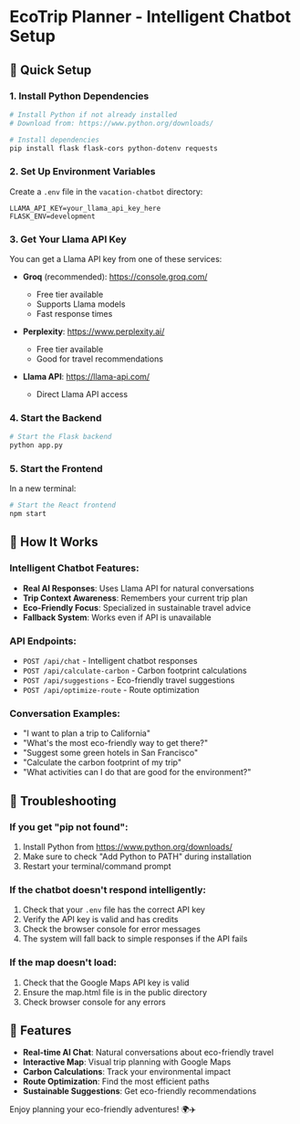 # EcoTrip Planner - Intelligent Chatbot Setup

## 🚀 Quick Setup

### 1. Install Python Dependencies
```bash
# Install Python if not already installed
# Download from: https://www.python.org/downloads/

# Install dependencies
pip install flask flask-cors python-dotenv requests
```

### 2. Set Up Environment Variables
Create a `.env` file in the `vacation-chatbot` directory:

```env
LLAMA_API_KEY=your_llama_api_key_here
FLASK_ENV=development
```

### 3. Get Your Llama API Key
You can get a Llama API key from one of these services:

- **Groq** (recommended): https://console.groq.com/
  - Free tier available
  - Supports Llama models
  - Fast response times

- **Perplexity**: https://www.perplexity.ai/
  - Free tier available
  - Good for travel recommendations

- **Llama API**: https://llama-api.com/
  - Direct Llama API access

### 4. Start the Backend
```bash
# Start the Flask backend
python app.py
```

### 5. Start the Frontend
In a new terminal:
```bash
# Start the React frontend
npm start
```

## 🎯 How It Works

### Intelligent Chatbot Features:
- **Real AI Responses**: Uses Llama API for natural conversations
- **Trip Context Awareness**: Remembers your current trip plan
- **Eco-Friendly Focus**: Specialized in sustainable travel advice
- **Fallback System**: Works even if API is unavailable

### API Endpoints:
- `POST /api/chat` - Intelligent chatbot responses
- `POST /api/calculate-carbon` - Carbon footprint calculations
- `POST /api/suggestions` - Eco-friendly travel suggestions
- `POST /api/optimize-route` - Route optimization

### Conversation Examples:
- "I want to plan a trip to California"
- "What's the most eco-friendly way to get there?"
- "Suggest some green hotels in San Francisco"
- "Calculate the carbon footprint of my trip"
- "What activities can I do that are good for the environment?"

## 🔧 Troubleshooting

### If you get "pip not found":
1. Install Python from https://www.python.org/downloads/
2. Make sure to check "Add Python to PATH" during installation
3. Restart your terminal/command prompt

### If the chatbot doesn't respond intelligently:
1. Check that your `.env` file has the correct API key
2. Verify the API key is valid and has credits
3. Check the browser console for error messages
4. The system will fall back to simple responses if the API fails

### If the map doesn't load:
1. Check that the Google Maps API key is valid
2. Ensure the map.html file is in the public directory
3. Check browser console for any errors

## 🌱 Features

- **Real-time AI Chat**: Natural conversations about eco-friendly travel
- **Interactive Map**: Visual trip planning with Google Maps
- **Carbon Calculations**: Track your environmental impact
- **Route Optimization**: Find the most efficient paths
- **Sustainable Suggestions**: Get eco-friendly recommendations

Enjoy planning your eco-friendly adventures! 🌍✈️ 